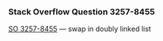 ### Stack Overflow Question 3257-8455

[SO 3257-8455](http://stackoverflow.com/q/32578455) &mdash;
swap in doubly linked list
